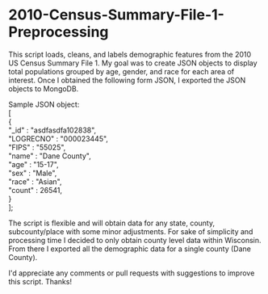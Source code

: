 # 2010-Census-Summary-File-1-Preprocessing
 
This script loads, cleans, and labels demographic features from the 2010 US Census Summary File 1. My goal was to create JSON objects to display total populations grouped by age, gender, and race for each area of interest. Once I obtained the following form JSON, I exported the JSON objects to MongoDB. 

Sample JSON object:    
  [  
    {  
    "_id" : "asdfasdfa102838",  
    "LOGRECNO" : "000023445",  
    "FIPS" : "55025",  
    "name" : "Dane County",  
    "age" : "15-17",  
    "sex" : "Male",  
    "race" : "Asian",  
    "count" : 26541,  
    }  
];  


The script is flexible and will obtain data for any state, county, subcounty/place with some minor adjustments. For sake of simplicity and processing time I decided to only obtain county level data within Wisconsin. From there I exported all the demographic data for a single county (Dane County). 

I'd appreciate any comments or pull requests with suggestions to improve this script. Thanks!
